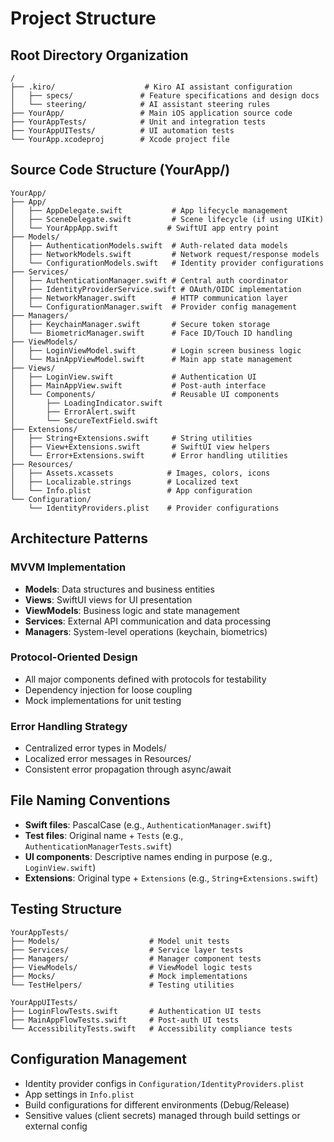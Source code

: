 # Project Structure

## Root Directory Organization
```
/
├── .kiro/                    # Kiro AI assistant configuration
│   ├── specs/               # Feature specifications and design docs
│   └── steering/            # AI assistant steering rules
├── YourApp/                 # Main iOS application source code
├── YourAppTests/            # Unit and integration tests
├── YourAppUITests/          # UI automation tests
└── YourApp.xcodeproj        # Xcode project file
```

## Source Code Structure (YourApp/)
```
YourApp/
├── App/
│   ├── AppDelegate.swift           # App lifecycle management
│   ├── SceneDelegate.swift         # Scene lifecycle (if using UIKit)
│   └── YourAppApp.swift           # SwiftUI app entry point
├── Models/
│   ├── AuthenticationModels.swift  # Auth-related data models
│   ├── NetworkModels.swift         # Network request/response models
│   └── ConfigurationModels.swift   # Identity provider configurations
├── Services/
│   ├── AuthenticationManager.swift # Central auth coordinator
│   ├── IdentityProviderService.swift # OAuth/OIDC implementation
│   ├── NetworkManager.swift        # HTTP communication layer
│   └── ConfigurationManager.swift  # Provider config management
├── Managers/
│   ├── KeychainManager.swift       # Secure token storage
│   └── BiometricManager.swift      # Face ID/Touch ID handling
├── ViewModels/
│   ├── LoginViewModel.swift        # Login screen business logic
│   └── MainAppViewModel.swift      # Main app state management
├── Views/
│   ├── LoginView.swift             # Authentication UI
│   ├── MainAppView.swift           # Post-auth interface
│   └── Components/                 # Reusable UI components
│       ├── LoadingIndicator.swift
│       ├── ErrorAlert.swift
│       └── SecureTextField.swift
├── Extensions/
│   ├── String+Extensions.swift     # String utilities
│   ├── View+Extensions.swift       # SwiftUI view helpers
│   └── Error+Extensions.swift      # Error handling utilities
├── Resources/
│   ├── Assets.xcassets            # Images, colors, icons
│   ├── Localizable.strings        # Localized text
│   └── Info.plist                 # App configuration
└── Configuration/
    └── IdentityProviders.plist    # Provider configurations
```

## Architecture Patterns

### MVVM Implementation
- **Models**: Data structures and business entities
- **Views**: SwiftUI views for UI presentation
- **ViewModels**: Business logic and state management
- **Services**: External API communication and data processing
- **Managers**: System-level operations (keychain, biometrics)

### Protocol-Oriented Design
- All major components defined with protocols for testability
- Dependency injection for loose coupling
- Mock implementations for unit testing

### Error Handling Strategy
- Centralized error types in Models/
- Localized error messages in Resources/
- Consistent error propagation through async/await

## File Naming Conventions
- **Swift files**: PascalCase (e.g., `AuthenticationManager.swift`)
- **Test files**: Original name + `Tests` (e.g., `AuthenticationManagerTests.swift`)
- **UI components**: Descriptive names ending in purpose (e.g., `LoginView.swift`)
- **Extensions**: Original type + `Extensions` (e.g., `String+Extensions.swift`)

## Testing Structure
```
YourAppTests/
├── Models/                    # Model unit tests
├── Services/                  # Service layer tests
├── Managers/                  # Manager component tests
├── ViewModels/                # ViewModel logic tests
├── Mocks/                     # Mock implementations
└── TestHelpers/               # Testing utilities

YourAppUITests/
├── LoginFlowTests.swift       # Authentication UI tests
├── MainAppFlowTests.swift     # Post-auth UI tests
└── AccessibilityTests.swift   # Accessibility compliance tests
```

## Configuration Management
- Identity provider configs in `Configuration/IdentityProviders.plist`
- App settings in `Info.plist`
- Build configurations for different environments (Debug/Release)
- Sensitive values (client secrets) managed through build settings or external config